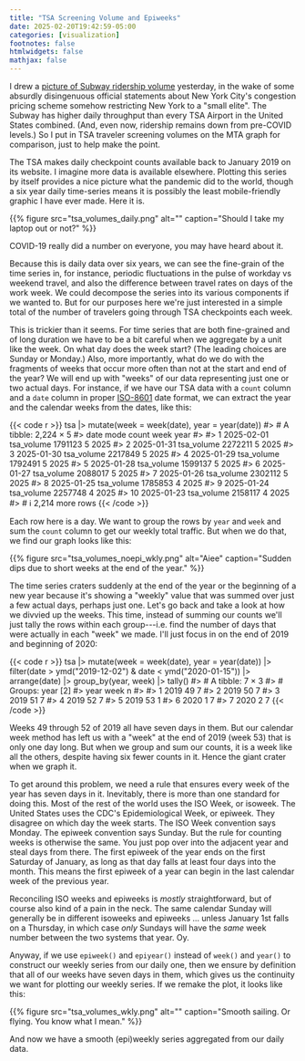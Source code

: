 ```yaml
---
title: "TSA Screening Volume and Epiweeks"
date: 2025-02-20T19:42:59-05:00
categories: [visualization]
footnotes: false
htmlwidgets: false
mathjax: false
---
```


I drew a [picture of Subway ridership volume](https://kieranhealy.org/blog/archives/2025/02/19/mta-ridership/) yesterday, in the wake of some absurdly disingenuous official statements about New York City's congestion pricing scheme somehow restricting New York to a "small elite". The Subway has higher daily throughput than every TSA Airport in the United States combined. (And, even now, ridership remains down from pre-COVID levels.) So I put in TSA traveler screening volumes on the MTA graph for comparison, just to help make the point. 

The TSA makes daily checkpoint counts available back to January 2019 on its website. I imagine more data is available elsewhere. Plotting this series by itself provides a nice picture what the pandemic did to the world, though a six year daily time-series means it is possibly the least mobile-friendly graphic I have ever made. Here it is. 

{{% figure src="tsa_volumes_daily.png" alt="" caption="Should I take my laptop out or not?" %}}

COVID-19 really did a number on everyone, you may have heard about it. 

Because this is daily data over six years, we can see the fine-grain of the time series in, for instance, periodic fluctuations in the pulse of workday vs weekend travel, and also the difference between travel rates on days of the work week. We could decompose the series into its various components if we wanted to. But for our purposes here we're just interested in a simple total of the number of travelers going through TSA checkpoints each week. 

This is trickier than it seems. For time series that are both fine-grained and of long duration we have to be a bit careful when we aggregate by a unit like the week. On what day does the week start? (The leading choices are Sunday or Monday.) Also, more importantly, what do we do with the fragments of weeks that occur more often than not at the start and end of the year? We will end up with "weeks" of our data representing just one or two actual days. For instance, if we have our TSA data with a `count` column and a `date` column in proper [ISO-8601](https://www.iso.org/iso-8601-date-and-time-format.html) date format, we can extract the year and the calendar weeks from the dates, like this:

{{< code r >}}
tsa |>
  mutate(week = week(date),
         year = year(date))
#> # A tibble: 2,224 × 5
#>    date       mode         count  week  year
#>    <date>     <chr>        <dbl> <dbl> <dbl>
#>  1 2025-02-01 tsa_volume 1791123     5  2025
#>  2 2025-01-31 tsa_volume 2272211     5  2025
#>  3 2025-01-30 tsa_volume 2217849     5  2025
#>  4 2025-01-29 tsa_volume 1792491     5  2025
#>  5 2025-01-28 tsa_volume 1599137     5  2025
#>  6 2025-01-27 tsa_volume 2088017     5  2025
#>  7 2025-01-26 tsa_volume 2302112     5  2025
#>  8 2025-01-25 tsa_volume 1785853     4  2025
#>  9 2025-01-24 tsa_volume 2257748     4  2025
#> 10 2025-01-23 tsa_volume 2158117     4  2025
#> # ℹ 2,214 more rows
{{< /code >}}

Each row here is a day. We want to group the rows by `year` and `week` and sum the `count` column to get our weekly total traffic. But when we do that, we find our graph looks like this:

{{% figure src="tsa_volumes_noepi_wkly.png" alt="Aiee" caption="Sudden dips due to short weeks at the end of the year." %}}

The time series craters suddenly at the end of the year or the beginning of a new year because it's showing a "weekly" value that was summed over just a few actual days, perhaps just one. Let's go back and take a look at how we divvied up the weeks. This time, instead of summing our counts we'll just tally the rows within each group---i.e. find the number of days that were actually in each "week" we made. I'll just focus in on the end of 2019 and beginning of 2020:

{{< code r >}}
tsa |>
  mutate(week = week(date),
         year = year(date)) |> 
  filter(date > ymd("2019-12-02") & date < ymd("2020-01-15")) |> 
  arrange(date) |> 
  group_by(year, week) |>
  tally()
#> # A tibble: 7 × 3
#> # Groups:   year [2]
#>    year  week     n
#>   <dbl> <dbl> <int>
#> 1  2019    49     7
#> 2  2019    50     7
#> 3  2019    51     7
#> 4  2019    52     7
#> 5  2019    53     1
#> 6  2020     1     7
#> 7  2020     2     7
{{< /code >}}

Weeks 49 through 52 of 2019 all have seven days in them. But our calendar week method has left us with a "week" at the end of 2019 (week 53) that is only one day long. But when we group and sum our counts, it is a week like all the others, despite having six fewer counts in it. Hence the giant crater when we graph it. 

To get around this problem, we need a rule that ensures every week of the year has seven days in it. Inevitably, there is more than one standard for doing this. Most of the rest of the world uses the ISO Week, or isoweek. The United States uses the CDC's Epidemiological Week, or epiweek. They disagree on which day the week starts. The ISO Week convention says Monday. The epiweek convention says Sunday. But the rule for counting weeks is otherwise the same. You just pop over into the adjacent year and steal days from there. The first epiweek of the year ends on the first Saturday of January, as long as that day falls at least four days into the month. This means the first epiweek of a year can begin in the last calendar week of the previous year. 

Reconciling ISO weeks and epiweeks is _mostly_ straightforward, but of course also kind of a pain in the neck. The same calendar Sunday will generally be in different isoweeks and epiweeks ... unless January 1st falls on a Thursday, in which case *only* Sundays will have the _same_ week number between the two systems that year. Oy. 

Anyway, if we use `epiweek()` and `epiyear()` instead of `week()` and `year()` to construct our weekly series from our daily one, then we ensure by definition that all of our weeks have seven days in them, which gives us the continuity we want for plotting our weekly series. If we remake the plot, it looks like this:

{{% figure src="tsa_volumes_wkly.png" alt="" caption="Smooth sailing. Or flying. You know what I mean." %}}

And now we have a smooth (epi)weekly series aggregated from our daily data.
